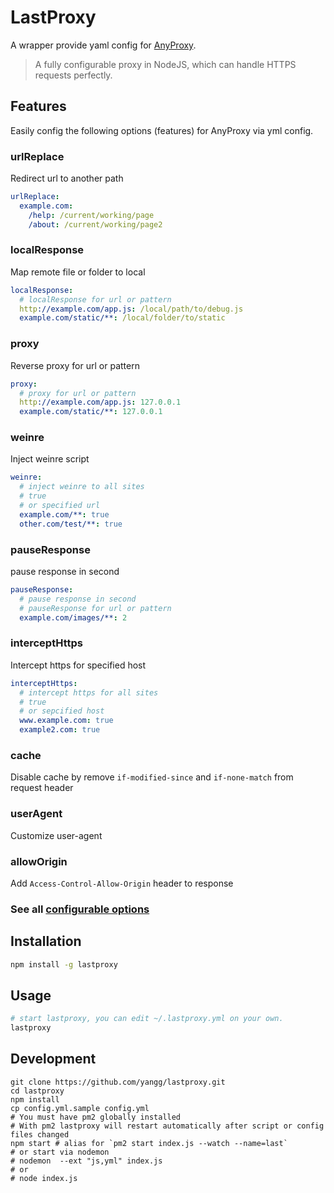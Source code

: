 # LastProxy
A wrapper provide yaml config for [AnyProxy](https://github.com/alibaba/anyproxy).
> A fully configurable proxy in NodeJS, which can handle HTTPS requests perfectly.

## Features
Easily config the following options (features) for AnyProxy via yml config.
### urlReplace
Redirect url to another path
```yml
urlReplace:
  example.com:
    /help: /current/working/page
    /about: /current/working/page2
```

### localResponse
Map remote file or folder to local
```yml
localResponse:
  # localResponse for url or pattern
  http://example.com/app.js: /local/path/to/debug.js
  example.com/static/**: /local/folder/to/static
```

### proxy
Reverse proxy for url or pattern
```yml
proxy:
  # proxy for url or pattern
  http://example.com/app.js: 127.0.0.1
  example.com/static/**: 127.0.0.1
```

### weinre
Inject weinre script
```yml
weinre:
  # inject weinre to all sites
  # true
  # or specified url
  example.com/**: true
  other.com/test/**: true
```

### pauseResponse
pause response in second
```yml
pauseResponse:
  # pause response in second
  # pauseResponse for url or pattern
  example.com/images/**: 2
```

### interceptHttps
Intercept https for specified host
```yml
interceptHttps:
  # intercept https for all sites
  # true
  # or sepcified host
  www.example.com: true
  example2.com: true
```

### cache
Disable cache by remove `if-modified-since` and `if-none-match` from request header
### userAgent
Customize user-agent
### allowOrigin
Add `Access-Control-Allow-Origin` header to response

### See all [configurable options](config.yml.sample)

## Installation
```bash
npm install -g lastproxy
```

## Usage
```bash
# start lastproxy, you can edit ~/.lastproxy.yml on your own.
lastproxy
```

## Development
```
git clone https://github.com/yangg/lastproxy.git
cd lastproxy
npm install
cp config.yml.sample config.yml
# You must have pm2 globally installed
# With pm2 lastproxy will restart automatically after script or config files changed
npm start # alias for `pm2 start index.js --watch --name=last`
# or start via nodemon
# nodemon  --ext "js,yml" index.js
# or
# node index.js
```
